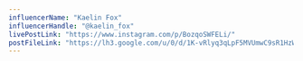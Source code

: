 ```yaml
---
influencerName: "Kaelin Fox"
influencerHandle: "@kaelin_fox"
livePostLink: "https://www.instagram.com/p/BozqoSWFELi/"
postFileLink: "https://lh3.google.com/u/0/d/1K-vRlyq3qLpF5MVUmwC9sR1HzWeRttMY"
---
```

